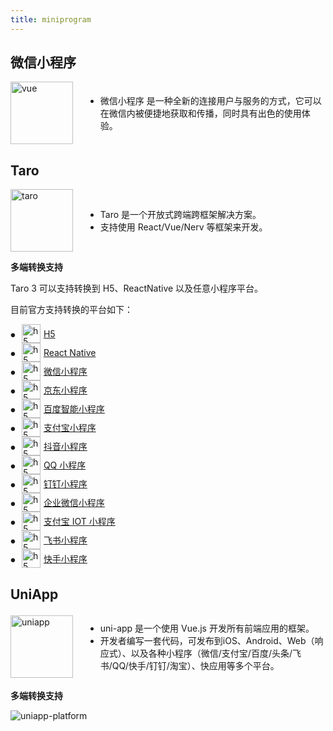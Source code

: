 ```yaml
---
title: miniprogram
---
```


## 微信小程序

<div class="introduce">
  <a href="https://developers.weixin.qq.com/miniprogram/dev/framework" target="_blank"><img src="/assets/taro-weapp.png" alt="vue" width="100" height="100"></a>
  <ul>
    <li> 微信小程序 是一种全新的连接用户与服务的方式，它可以在微信内被便捷地获取和传播，同时具有出色的使用体验。</li>
  </ul>
</div>

## Taro 

<div class="introduce">
  <a href="https://docs.taro.zone/docs" target="_blank"><img src="/assets/taro-logo.png" alt="taro" width="100" height="100"></a>
  <ul>
    <li> Taro 是一个开放式跨端跨框架解决方案。</li>
    <li> 支持使用 React/Vue/Nerv 等框架来开发。</li>
  </ul>
</div>

**多端转换支持**

Taro 3 可以支持转换到 H5、ReactNative 以及任意小程序平台。

目前官方支持转换的平台如下：

<ul class="taro-platform">
  <li>
    <a href="https://developer.mozilla.org/zh-CN/docs/Web?from=taro" target="_blank"><img src="/assets/taro-h5.png" alt="h5" width="30" height="30">H5</a>
  </li>
  <li>
    <a href="https://reactnative.dev/?from=taro" target="_blank"><img src="/assets/taro-reactnative.png" alt="h5" width="30" height="30">React Native</a>
  </li>
  <li>
    <a href="https://developers.weixin.qq.com/miniprogram/dev/framework/?from=taro" target="_blank"><img src="/assets/taro-weapp.png" alt="h5" width="30" height="30">微信小程序</a> 
  </li>
  <li>
    <a href="https://mp.jd.com/?from=taro" target="_blank"><img src="/assets/taro-jd.png" alt="h5" width="30" height="30">京东小程序</a>
  </li>
  <li>
    <a href="https://smartprogram.baidu.com/developer/index.html?from=taro" target="_blank"><img src="/assets/taro-baiduai.png" alt="h5" width="30" height="30">百度智能小程序</a>
  </li>
  <li>
    <a href="https://opendocs.alipay.com/mini/developer/getting-started?from=taro" target="_blank"><img src="/assets/taro-alipay.png" alt="h5" width="30" height="30">支付宝小程序</a>
  </li>
  <li>
    <a href="https://developer.open-douyin.com/docs/resource/zh-CN/mini-app/introduction/overview?from=taro" target="_blank"><img src="/assets/taro-douyin.png" alt="h5" width="30" height="30">抖音小程序</a>
  </li>
  <li>
    <a href="https://q.qq.com/wiki/develop/miniprogram/frame/?from=taro" target="_blank"><img src="/assets/taro-qq.png" alt="h5" width="30" height="30">QQ 小程序</a>
  </li>
  <li>
    <a href="https://open.dingtalk.com/document/org/develop-org-mini-programs?from=taro" target="_blank"><img src="/assets/taro-dingding.png" alt="h5" width="30" height="30">钉钉小程序</a>
  </li>
  <li>
    <a href="https://developers.weixin.qq.com/miniprogram/dev/devtools/qywx-dev.html?from=taro" target="_blank"><img src="/assets/taro-wework.png" alt="h5" width="30" height="30">企业微信小程序</a>
  </li>
  <li>
    <a href="https://opendocs.alipay.com/iot/multi-platform/vcs0fv?from=taro" target="_blank"><img src="/assets/taro-alipay-IOT.png" alt="h5" width="30" height="30">支付宝 IOT 小程序</a>
  </li>
  <li>
    <a href="https://open.feishu.cn/document/uYjL24iN/uMjNzUjLzYzM14yM2MTN?from=taro" target="_blank"><img src="/assets/taro-feishu.png" alt="h5" width="30" height="30">飞书小程序</a>
  </li>
  <li>
    <a href="https://mp.kuaishou.com/docs/develop/frame/config/conf_appjson.html?from=taro" target="_blank"><img src="/assets/taro-kuaishou.png" alt="h5" width="30" height="30">快手小程序</a>
  </li>
</ul>

## UniApp

<div class="introduce">
  <a href="https://uniapp.dcloud.net.cn" target="_blank"><img src="/assets/uniapp-logo.png" alt="uniapp" width="100" height="100"></a>
  <ul>
    <li> uni-app 是一个使用 Vue.js 开发所有前端应用的框架。</li>
    <li> 开发者编写一套代码，可发布到iOS、Android、Web（响应式）、以及各种小程序（微信/支付宝/百度/头条/飞书/QQ/快手/钉钉/淘宝）、快应用等多个平台。 </li>
  </ul>
</div>

**多端转换支持**

<img src="/assets/uniapp-platform.png" alt="uniapp-platform">


<style>
.introduce {
  display: flex;
  align-items: center;
  gap: 20px;

  img {
    border: 0 !important;
    margin: 0 !important;
    max-width: none !important;
  }
}


.taro-platform {
  list-style: none;
  padding-left: 0;

  li {
    display: grid;
    grid-template-columns: auto 1fr; /* 第一列自动宽度，第二列剩余空间 */
    align-items: center;

    a {
      display: flex;
      align-items: center;
      gap: 5px;
      
      img {
        margin: 0 !important;
        border: 0 !important;
      }
    }
  }

  li::before {
    content: "•";
    margin-right: 10px;
    transform: scale(1.5);
  }
}
</style>